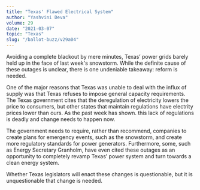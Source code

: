 ```yaml
---
title: "Texas' Flawed Electrical System"
author: "Yashvini Deva"
volume: 29
date: "2021-03-07"
topic: "Texas"
slug: "/ballot-buzz/v29a04"
---
```


Avoiding a complete blackout by mere minutes, Texas’ power grids barely held up in the face of last week's snowstorm. While the definite cause of these outages is unclear, there is one undeniable takeaway: reform is needed.

One of the major reasons that Texas was unable to deal with the influx of supply was that Texas refuses to impose general capacity requirements. The Texas government cites that the deregulation of electricity lowers the price to consumers, but other states that maintain regulations have electrity prices lower than ours. As the past week has shown. this lack of regulations is deadly and change needs to happen now.

The government needs to require, rather than recommend, companies to create plans for emergency events, such as the snowstorm, and create more regulatory standards for power generators. Furthermore, some, such as Energy Secretary Granholm, have even cited these outages as an opportunity to completely revamp Texas’ power system and turn towards a clean energy system.

Whether Texas legislators will enact these changes is questionable, but it is unquestionable that change is
needed.